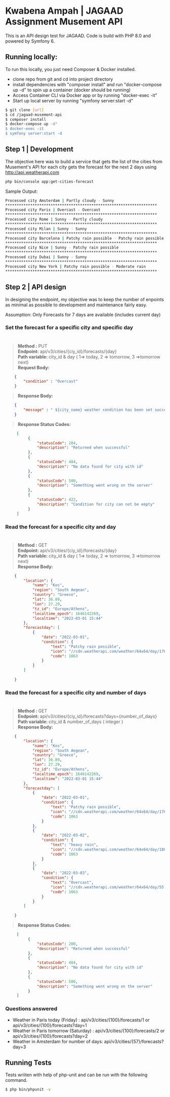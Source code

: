 # Kwabena Ampah | JAGAAD Assignment Musement API
This is an API design test for JAGAAD. Code is build with PHP 8.0 and powered by Symfony 6.
## Running locally:
To run this locally, you just need Composer & Docker installed. 
- clone repo from git and cd into project directory
-  install dependencies with "composer install" and run "docker-compose up -d" to spin up a container (docker should be running)
- Access Container CLI via Docker app or by running "docker-exec -it"
- Start up local server by running "symfony server:start -d"
```sh
$ git clone [url]
$ cd /jagaad-musement-api
$ composer install
$ docker-compose up -d"
$ docker-exec -it
$ symfony server:start -d
```
## Step 1 | Development
The objective here was to build a service that gets the list of the cities from Musement's API
for each city gets the forecast for the next 2 days using http://api.weatherapi.com
```sh
php bin/console app:get-cities-forecast
```
Sample Output:
```sh
Processed city Amsterdam | Partly cloudy - Sunny
*******************************************************************
Processed city Paris | Overcast - Overcast
*******************************************************************
Processed city Rome | Sunny - Partly cloudy
*******************************************************************
Processed city Milan | Sunny - Sunny
*******************************************************************
Processed city Barcelona | Patchy rain possible - Patchy rain possible
*******************************************************************
Processed city Nice | Sunny - Patchy rain possible
*******************************************************************
Processed city Dubai | Sunny - Sunny
*******************************************************************
Processed city New York | Patchy rain possible - Moderate rain
*******************************************************************
```


## Step 2 | API design
In designing the endpoint, my objective was to keep the number of enpoints as minimal as possible to development and maintenance fairly easy.

Assumption: Only Forecasts for 7 days are available (includes current day)

### Set the forecast for a specific city and specific day

#


> <b>Method :</b> PUT <br>
> <b>Endpoint:</b> api/v3/cities/{ciy_id}/forecasts/{day} <br>
> <b>Path variable: </b> city_id & day ( 1=> today, 2 => tomorrow, 3 =>tomorrow next)  <br>
> <b> Request Body: </b>
```json
    {
        "condition" : "Overcast"
    }
```
> <b> Response Body: </b>

```json
    {
        "message" : " ${city_name} weather condition has been set successfully for day ${day}"
    }

```
> <b> Response Status Codes: </b>

```json
     [
          {
              "statusCode": 204,
              "description": "Returned when successful"
          },
          {
              "statusCode": 404,
              "description": "No data found for city with id"
          },
          {
              "statusCode": 500,
              "description": "Something went wrong on the server"
          },
          {
              "statusCode": 422,
              "description": "Condition for city can not be empty"
          }
     ]

```

### Read the forecast for a specific city and day

#

> <b>Method :</b> GET<br>
> <b>Endpoint:</b> api/v3/cities/{ciy_id}/forecasts/{day} <br>
> <b>Path variable: </b> city_id & day ( 1=> today, 2 => tomorrow, 3 =>tomorrow next)  <br>
> <b> Response Body: </b>

```json
    { 
        "location": {
            "name": "Kos",
            "region": "South Aegean",
            "country": "Greece",
            "lat": 36.89,
            "lon": 27.29,
            "tz_id": "Europe/Athens",
            "localtime_epoch": 1646142269,
            "localtime": "2022-03-01 15:44"
        },
        "forecastday": [
            {
                "date": "2022-03-01",
                "condition": {
                    "text": "Patchy rain possible",
                    "icon": "//cdn.weatherapi.com/weather/64x64/day/176.png",
                    "code": 1063
                }
            }
        ]
    
    }

```

### Read the forecast for a specific city and number of days

#

> <b>Method :</b> GET<br>
> <b>Endpoint:</b> api/v3/cities/{ciy_id}/forecasts?days={number_of_days} <br>
> <b>Path variable: </b> city_id & number_of_days ( integer )  <br>
> <b> Response Body: </b>

```json
    { 
        "location": {
            "name": "Kos",
            "region": "South Aegean",
            "country": "Greece",
            "lat": 36.89,
            "lon": 27.29,
            "tz_id": "Europe/Athens",
            "localtime_epoch": 1646142269,
            "localtime": "2022-03-01 15:44"
        },
        "forecastday": [
            {
                "date": "2022-03-01",
                "condition": {
                    "text": "Patchy rain possible",
                    "icon": "//cdn.weatherapi.com/weather/64x64/day/176.png",
                    "code": 1063
                }
            },
            {
                "date": "2022-03-02",
                "condition": {
                    "text": "heavy rain",
                    "icon": "//cdn.weatherapi.com/weather/64x64/day/188.png",
                    "code": 1063
                }
            },
            {
                "date": "2022-03-03",
                "condition": {
                    "text": "Overcast",
                    "icon": "//cdn.weatherapi.com/weather/64x64/day/55.png",
                    "code": 1063
                }
            }            
        ]
    
    }

```

> <b> Response Status Codes: </b>

```json
     [
          {
              "statusCode": 200,
              "description": "Returned when successful"
          },
          {
              "statusCode": 404,
              "description": "No data found for city with id"
          },
          {
              "statusCode": 500,
              "description": "Something went wrong on the server"
          }
     ]

```

### Questions answered

- Weather in Paris today (Friday) : api/v3/cities/{100}/forecasts/1 or api/v3/cities/{100}/forecasts?day=1
- Weather in Paris tomorrow (Saturday) : api/v3/cities/{100}/forecasts/2 or api/v3/cities/{100}/forecasts?day=2
- Weather in Amsterdam for number of days: api/v3/cities/{57}/forecasts?day=3

## Running Tests
Tests wriiten with help of php-unit and can be run with the following command.
```sh
$ php bin/phpunit -v
```
